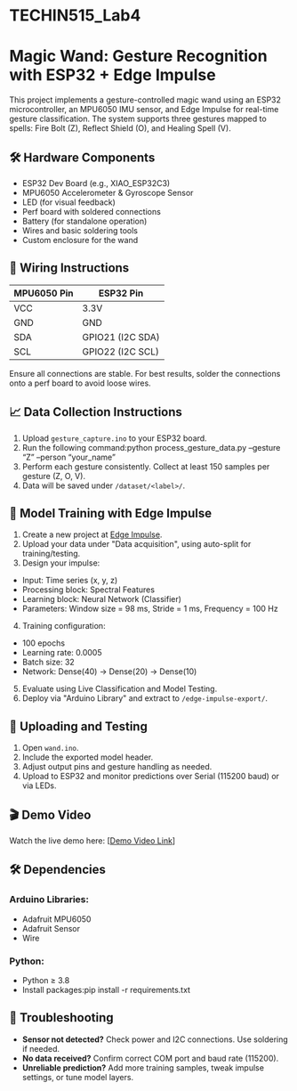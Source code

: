 # TECHIN515_Lab4

# Magic Wand: Gesture Recognition with ESP32 + Edge Impulse

This project implements a gesture-controlled magic wand using an ESP32 microcontroller, an MPU6050 IMU sensor, and Edge Impulse for real-time gesture classification. The system supports three gestures mapped to spells: Fire Bolt (Z), Reflect Shield (O), and Healing Spell (V).

## 🛠 Hardware Components

- ESP32 Dev Board (e.g., XIAO_ESP32C3)
- MPU6050 Accelerometer & Gyroscope Sensor
- LED (for visual feedback)
- Perf board with soldered connections
- Battery (for standalone operation)
- Wires and basic soldering tools
- Custom enclosure for the wand

## 🔌 Wiring Instructions

| MPU6050 Pin | ESP32 Pin       |
|-------------|------------------|
| VCC         | 3.3V             |
| GND         | GND              |
| SDA         | GPIO21 (I2C SDA) |
| SCL         | GPIO22 (I2C SCL) |

Ensure all connections are stable. For best results, solder the connections onto a perf board to avoid loose wires.

## 📈 Data Collection Instructions

1. Upload `gesture_capture.ino` to your ESP32 board.
2. Run the following command:python process_gesture_data.py –gesture “Z” –person “your_name”
3. Perform each gesture consistently. Collect at least 150 samples per gesture (Z, O, V).
4. Data will be saved under `/dataset/<label>/`.

## 🧠 Model Training with Edge Impulse

1. Create a new project at [Edge Impulse](https://studio.edgeimpulse.com/).
2. Upload your data under "Data acquisition", using auto-split for training/testing.
3. Design your impulse:
- Input: Time series (x, y, z)
- Processing block: Spectral Features
- Learning block: Neural Network (Classifier)
- Parameters: Window size = 98 ms, Stride = 1 ms, Frequency = 100 Hz
4. Training configuration:
- 100 epochs
- Learning rate: 0.0005
- Batch size: 32
- Network: Dense(40) → Dense(20) → Dense(10)
5. Evaluate using Live Classification and Model Testing.
6. Deploy via "Arduino Library" and extract to `/edge-impulse-export/`.

## 🚀 Uploading and Testing

1. Open `wand.ino`.
2. Include the exported model header.
3. Adjust output pins and gesture handling as needed.
4. Upload to ESP32 and monitor predictions over Serial (115200 baud) or via LEDs.

## 🎬 Demo Video

Watch the live demo here: [[Demo Video Link](https://drive.google.com/drive/folders/1uvAmPBLtT0bdmchEe4QJf39zpsE4dv-S?dmr=1&ec=wgc-drive-hero-goto)]

## 🛠 Dependencies

### Arduino Libraries:
- Adafruit MPU6050
- Adafruit Sensor
- Wire

### Python:
- Python ≥ 3.8  
- Install packages:pip install -r requirements.txt

## 🧪 Troubleshooting

- **Sensor not detected?** Check power and I2C connections. Use soldering if needed.
- **No data received?** Confirm correct COM port and baud rate (115200).
- **Unreliable prediction?** Add more training samples, tweak impulse settings, or tune model layers.
